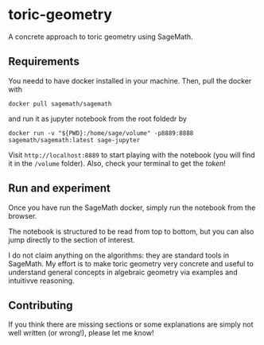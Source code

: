 # toric-geometry

A concrete approach to toric geometry using SageMath.

## Requirements
You needd to have docker installed in your machine. Then,  pull the docker with
```
docker pull sagemath/sagemath
```
and run it as jupyter notebook from the root foldedr by
```
docker run -v "${PWD}:/home/sage/volume" -p8889:8888 sagemath/sagemath:latest sage-jupyter
```
Visit `http://localhost:8889` to start playing with the notebook (you will find it in the `/volume` folder). Also, check your terminal to get the *token*!

## Run and experiment

Once you have run the SageMath docker, simply run the notebook from the browser.

The notebook is structured to be read from top to bottom, but you can also jump directly to the section of interest.

I do not claim anything on the algorithms: they are standard tools in SageMath. My effort is to make toric geometry very concrete and useful to understand general concepts in algebraic geometry via examples and intuitivve reasoning.

## Contributing

If you think there are missing sections or some explanations are simply not well written (or wrong!), please let me know!



